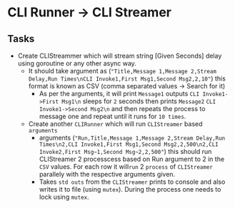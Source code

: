 # CLI Runner -> CLI Streamer

## Tasks

- Create CLIStreammer which will stream string [Given Seconds] delay using goroutine or any other async way.
    - It should take argument as (`"Title,Message 1,Message 2,Stream Delay,Run Times\nCLI Invoke1,First Msg1,Second Msg2,2,10"`) this format is known as CSV (comma separated values -> Search for it)
      - As per the arguments, it will print `Message1` outputs `CLI Invoke1->First Msg1\n` sleeps for `2` seconds then prints `Message2` `CLI Invoke1->Second Msg2\n` and then repeats the process to message one and repeat until it runs for `10 times`.
  - Create another `CLIRunner` which will run `CLIStreamer` based `arguments`
      - arguments (`"Run,Title,Message 1,Message 2,Stream Delay,Run Times\n2,CLI Invoke1,First Msg1,Second Msg2,2,500\n2,CLI Invoke2,First Msg~1,Second Msg~2,2,500"`) this should run CLIStreamer 2 processcess based on Run argument to 2 in the `CSV` values. For each row it will`run` 2 `process` of `CLIStreamer` parallely with the respective arguments given.
      - Takes `std outs` from the `CLIStreamer` prints to console and also writes it to file (using `mutex`). During the process one needs to lock using `mutex`.